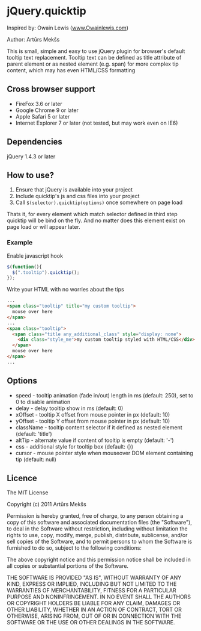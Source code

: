 # jQuery.quicktip #

Inspired by: Owain Lewis (www.Owainlewis.com)

Author: Artūrs Mekšs

This is small, simple and easy to use jQuery plugin for browser's default tooltip text replacement.
Tooltip text can be defined as title attribute of parent element or as nested element (e.g. span)
for more complex tip content, which may has even HTML/CSS formatting

## Cross browser support ##

* FireFox 3.6 or later
* Google Chrome 9 or later
* Apple Safari 5 or later
* Internet Explorer 7 or later (not tested, but may work even on IE6)

## Dependencies ##

jQuery 1.4.3 or later

## How to use? ##

1. Ensure that jQuery is available into your project
2. Include quicktip's js and css files into your project
3. Call `$(selector).quicktip(options)` once somewhere on page load

Thats it, for every element which match selector defined in third step quicktip will be bind on the fly.
And no matter does this element exist on page load or will appear later.

### Example ###

Enable javascript hook

```javascript
$(function(){
  $(".tooltip").quicktip();
});
```

Write your HTML with no worries about the tips

```html
...
<span class="tooltip" title="my custom tooltip">
  mouse over here
</span>
...
<span class="tooltip">
  <span class="title any_additional_class" style="display: none">
    <div class="style_me">my custom tooltip styled with HTML/CSS</div>
  </span>
  mouse over here
</span>
...
```

## Options ##

* speed - tooltip animation (fade in/out) length in ms (default: 250), set to 0 to disable animation
* delay - delay tooltip show in ms (default: 0)
* xOffset - tooltip X offset from mouse pointer in px (default: 10)
* yOffset - tooltip Y offset from mouse pointer in px (default: 10)
* className - tooltip content selector if it defined as nested element (default: 'title')
* altTip - alternate value if content of tooltip is empty (default: '-')
* css - additional style for tooltip box (default: {})
* cursor - mouse pointer style when mouseover DOM element containing tip (default: null)

## Licence ##

The MIT License

Copyright (c) 2011 Artūrs Mekšs

Permission is hereby granted, free of charge, to any person obtaining a copy
of this software and associated documentation files (the "Software"), to deal
in the Software without restriction, including without limitation the rights
to use, copy, modify, merge, publish, distribute, sublicense, and/or sell
copies of the Software, and to permit persons to whom the Software is
furnished to do so, subject to the following conditions:

The above copyright notice and this permission notice shall be included in
all copies or substantial portions of the Software.

THE SOFTWARE IS PROVIDED "AS IS", WITHOUT WARRANTY OF ANY KIND, EXPRESS OR
IMPLIED, INCLUDING BUT NOT LIMITED TO THE WARRANTIES OF MERCHANTABILITY,
FITNESS FOR A PARTICULAR PURPOSE AND NONINFRINGEMENT. IN NO EVENT SHALL THE
AUTHORS OR COPYRIGHT HOLDERS BE LIABLE FOR ANY CLAIM, DAMAGES OR OTHER
LIABILITY, WHETHER IN AN ACTION OF CONTRACT, TORT OR OTHERWISE, ARISING FROM,
OUT OF OR IN CONNECTION WITH THE SOFTWARE OR THE USE OR OTHER DEALINGS IN
THE SOFTWARE.
